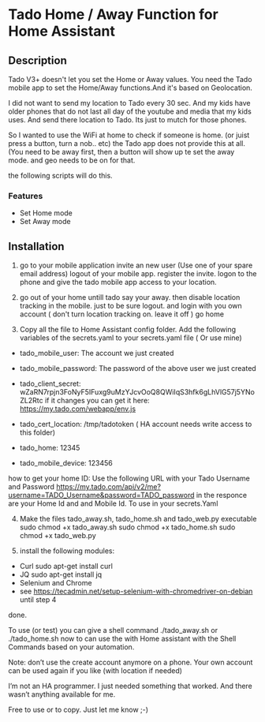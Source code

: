 # Tado Home / Away Function for Home Assistant
## Description
Tado V3+ doesn't let you set the Home or Away values. You need the Tado mobile app to set the Home/Away functions.And it's based on Geolocation.

I did not want to send my location to Tado every 30 sec. And my kids have older phones that do not last all day of the youtube and media that my kids uses. And send there location to Tado. Its just to mutch for those phones.

So I wanted to use the WiFi at home to check if someone is home. (or juist press a button, turn a nob.. etc) the Tado app does not provide this at all. (You need to be away first, then a button will show up te set the away mode. and geo needs to be on for that.

the following scripts will do this. 
### Features
- Set Home mode
- Set Away mode

## Installation
1. go to your mobile application invite an new user (Use one of your spare email address) logout of your mobile app.
register the invite. logon to the phone and give the tado mobile app access to your location.

2. go out of your home untill tado say your away. then disable location tracking in the mobile.
just to be sure logout. and login with you own account ( don't turn location tracking on. leave it off ) go home

3. Copy all the file to Home Assistant config folder. Add the following variables of  the secrets.yaml to your secrets.yaml file ( Or use mine)

- tado_mobile_user:  The account we just created
- tado_mobile_password: The password of the above user we just created
- tado_client_secret: wZaRN7rpjn3FoNyF5IFuxg9uMzYJcvOoQ8QWiIqS3hfk6gLhVlG57j5YNoZL2Rtc if it changes you can get it here: https://my.tado.com/webapp/env.js 

- tado_cert_location: /tmp/tadotoken ( HA account needs write access to this folder)
- tado_home: 12345
- tado_mobile_device: 123456

how to get your home ID:  Use the following URL with your Tado Username and Password    https://my.tado.com/api/v2/me?username=TADO_Username&password=TADO_password
   in the responce are your Home Id and and Mobile Id. To use  in your secrets.Yaml

4. Make the files tado_away.sh, tado_home.sh and tado_web.py executable
sudo chmod +x tado_away.sh
sudo chmod +x tado_home.sh
sudo chmod +x tado_web.py

5. install the following  modules:
-	Curl 
 sudo apt-get install curl
-	JQ 
sudo apt-get install jq
-	Selenium and Chrome
-	see https://tecadmin.net/setup-selenium-with-chromedriver-on-debian until step 4

done. 

To use (or test) you can give a shell command ./tado_away.sh or ./tado_home.sh
now to can use the with Home assistant with the Shell Commands based on your automation. 

Note: don’t use the create account anymore on a phone. Your own account can be used again if you like (with location if needed)

I’m not an HA programmer. I just needed something that worked. And there wasn’t anything available for me. 

Free to use or to copy. Just let me know ;-) 
